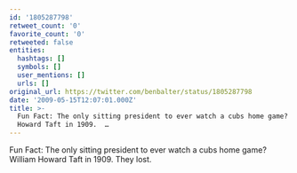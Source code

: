 ```yaml
---
id: '1805287798'
retweet_count: '0'
favorite_count: '0'
retweeted: false
entities:
  hashtags: []
  symbols: []
  user_mentions: []
  urls: []
original_url: https://twitter.com/benbalter/status/1805287798
date: '2009-05-15T12:07:01.000Z'
title: >-
  Fun Fact: The only sitting president to ever watch a cubs home game?  William
  Howard Taft in 1909.  …
---
```


Fun Fact: The only sitting president to ever watch a cubs home game?  William Howard Taft in 1909.  They lost.